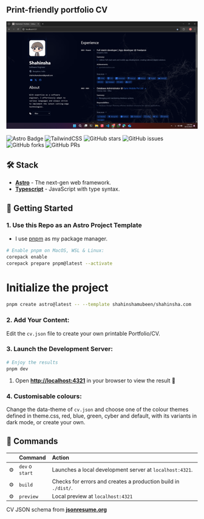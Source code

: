 ## Print-friendly portfolio CV

![preview](/public/screenshots/preview.png)

![Astro Badge](https://img.shields.io/badge/Astro-BC52EE?logo=astro&logoColor=fff&style=flat)
![TailwindCSS](https://img.shields.io/badge/tailwindcss-0F172A?&logo=tailwindcss)
![GitHub stars](https://img.shields.io/github/stars/Smilesharks/dev-portfolio)
![GitHub issues](https://img.shields.io/github/issues/Smilesharks/dev-portfolio)
![GitHub forks](https://img.shields.io/github/forks/Smilesharks/dev-portfolio)
![GitHub PRs](https://img.shields.io/github/issues-pr/Smilesharks/dev-portfolio)

## 🛠️ Stack

- [**Astro**](https://astro.build/) - The next-gen web framework.
- [**Typescript**](https://www.typescriptlang.org/) - JavaScript with type syntax.

## 🚀 Getting Started

### 1. Use this Repo as an Astro Project Template

- I use [pnpm](https://pnpm.io/installation) as my package manager.

```bash
# Enable pnpm on MacOS, WSL & Linux:
corepack enable
corepack prepare pnpm@latest --activate
```

# Initialize the project
```bash
pnpm create astro@latest -- --template shahinshamubeen/shahinsha.com
```

### 2. Add Your Content:

Edit the `cv.json` file to create your own printable Portfolio/CV.

### 3. Launch the Development Server:

```bash
# Enjoy the results
pnpm dev
```
1. Open [**http://localhost:4321**](http://localhost:4321/) in your browser to view the result 🚀

### 4. Customisable colours:
Change the data-theme of `cv.json` and choose one of the colour themes defined in theme.css, red, blue, green, cyber and default, with its variants in dark mode, or create your own.

## 🧞 Commands

|     | Command         | Action                                                                       |
| :-- | :-------------- | :--------------------------------------------------------------------------- |
| ⚙️  | `dev` o `start` | Launches a local development server at `localhost:4321`.                   |
| ⚙️  | `build`         | Checks for errors and creates a production build in `./dist/`. |
| ⚙️  | `preview`       | Local preview at `localhost:4321`                                       |


CV JSON schema from [**jsonresume.org**](https://jsonresume.org/schema/)